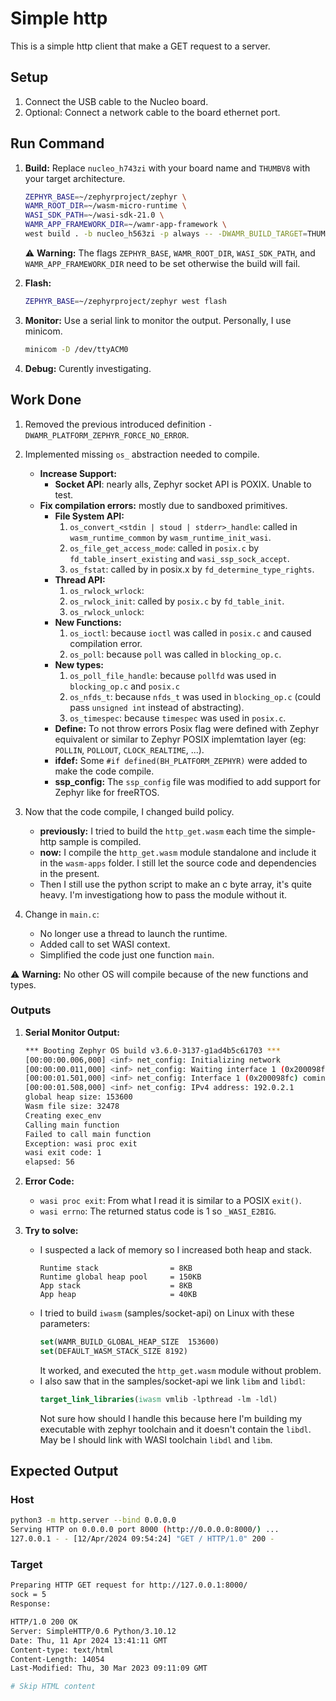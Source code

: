 # Simple http 
This is a simple http client that make a GET request to a server.

## Setup
1. Connect the USB cable to the Nucleo board.
2. Optional: Connect a network cable to the board ethernet port.

## Run Command

1. **Build:** Replace `nucleo_h743zi` with your board name and `THUMBV8` with your target architecture.
    ```bash
    ZEPHYR_BASE=~/zephyrproject/zephyr \
    WAMR_ROOT_DIR=~/wasm-micro-runtime \
    WASI_SDK_PATH=~/wasi-sdk-21.0 \
    WAMR_APP_FRAMEWORK_DIR=~/wamr-app-framework \
    west build . -b nucleo_h563zi -p always -- -DWAMR_BUILD_TARGET=THUMBV8
    ```
    ⚠️ **Warning:** The flags `ZEPHYR_BASE`, `WAMR_ROOT_DIR`, `WASI_SDK_PATH`, and `WAMR_APP_FRAMEWORK_DIR` need to be set otherwise the build will fail.

2. **Flash:** 
    ```bash
    ZEPHYR_BASE=~/zephyrproject/zephyr west flash
    ```

3. **Monitor:** Use a serial link to monitor the output. Personally, I use minicom.
    ```bash
    minicom -D /dev/ttyACM0
    ```

4. **Debug:** Curently investigating.

## Work Done
1. Removed the previous introduced definition `-DWAMR_PLATFORM_ZEPHYR_FORCE_NO_ERROR`.

2. Implemented missing `os_` abstraction needed to compile.
    * **Increase Support:**
        * **Socket API**: nearly alls, Zephyr socket API is POXIX. Unable to test.
    * **Fix compilation errors:** mostly due to sandboxed primitives.
        * **File System API:**
            1. `os_convert_<stdin | stoud | stderr>_handle`: called in `wasm_runtime_common` by `wasm_runtime_init_wasi`.
            2. `os_file_get_access_mode`: called in `posix.c` by `fd_table_insert_existing` and `wasi_ssp_sock_accept`.
            3. `os_fstat`: called by in posix.x by `fd_determine_type_rights`.
        * **Thread API:**
            1. `os_rwlock_wrlock`: 
            2. `os_rwlock_init`: called by `posix.c` by `fd_table_init`.
            3. `os_rwlock_unlock`:
        * **New Functions:**
            1. `os_ioctl`: because `ioctl` was called in `posix.c` and caused compilation error.
            2. `os_poll`: because `poll` was called in `blocking_op.c`.
        * **New types:**
            1. `os_poll_file_handle`: because `pollfd` was used in `blocking_op.c` and `posix.c` 
            2. `os_nfds_t`: because `nfds_t` was used in `blocking_op.c` (could pass `unsigned int` instead of abstracting).
            3. `os_timespec`: because `timespec` was used in `posix.c`.
        * **Define:** To not throw errors Posix flag were defined with Zephyr equivalent or similar to Zephyr POSIX implemtation layer (eg: `POLLIN`, `POLLOUT`, `CLOCK_REALTIME`, ...).
        * **ifdef:** Some `#if defined(BH_PLATFORM_ZEPHYR)` were added to make the code compile.
        * **ssp_config:** The `ssp_config` file was modified to add support for Zephyr like for freeRTOS.

3. Now that the code compile, I changed build policy.
    * **previously:** I tried to build the `http_get.wasm` each time the simple-http sample is compiled.
    * **now:** I compile the `http_get.wasm` module standalone and include it in the `wasm-apps` folder. I still let the source code and dependencies in the present.
    * Then I still use the python script to make an c byte array, it's quite heavy. I'm investigationg how to pass the module without it. 

4. Change in `main.c`:
    * No longer use a thread to launch the runtime.
    * Added call to set WASI context.
    * Simplified the code just one function `main`.

⚠️ **Warning:** No other OS will compile because of the new functions and types.

### Outputs
1. **Serial Monitor Output:**
    ```bash
    *** Booting Zephyr OS build v3.6.0-3137-g1ad4b5c61703 ***
    [00:00:00.006,000] <inf> net_config: Initializing network
    [00:00:00.011,000] <inf> net_config: Waiting interface 1 (0x200098fc) to be up...
    [00:00:01.501,000] <inf> net_config: Interface 1 (0x200098fc) coming up
    [00:00:01.508,000] <inf> net_config: IPv4 address: 192.0.2.1
    global heap size: 153600
    Wasm file size: 32478
    Creating exec_env
    Calling main function
    Failed to call main function
    Exception: wasi proc exit
    wasi exit code: 1
    elapsed: 56
    ```
2. **Error Code:**
    * `wasi proc exit`: From what I read it is similar to a POSIX `exit()`.
    * `wasi errno`: The returned status code is 1 so `_WASI_E2BIG`.

3. **Try to solve:**
    * I suspected a lack of memory so I increased both heap and stack.
        ```
        Runtime stack                = 8KB
        Runtime global heap pool     = 150KB
        App stack                    = 8KB
        App heap                     = 40KB
        ```
    * I tried to build `iwasm` (samples/socket-api) on Linux with these parameters:
        ```cmake
        set(WAMR_BUILD_GLOBAL_HEAP_SIZE  153600)
        set(DEFAULT_WASM_STACK_SIZE 8192)
        ```
        It worked, and executed the `http_get.wasm` module without problem.
    * I also saw that in the samples/socket-api we link `libm` and `libdl`:
        ```cmake
        target_link_libraries(iwasm vmlib -lpthread -lm -ldl)
        ```
        Not sure how should I handle this because here I'm building my executable with zephyr toolchain and it doesn't contain the `libdl`. May be I should link with WASI toolchain `libdl` and `libm`.


## Expected Output
### Host
```bash
python3 -m http.server --bind 0.0.0.0
Serving HTTP on 0.0.0.0 port 8000 (http://0.0.0.0:8000/) ...
127.0.0.1 - - [12/Apr/2024 09:54:24] "GET / HTTP/1.0" 200 -
```

### Target
```bash
Preparing HTTP GET request for http://127.0.0.1:8000/
sock = 5
Response:

HTTP/1.0 200 OK
Server: SimpleHTTP/0.6 Python/3.10.12
Date: Thu, 11 Apr 2024 13:41:11 GMT
Content-type: text/html
Content-Length: 14054
Last-Modified: Thu, 30 Mar 2023 09:11:09 GMT

# Skip HTML content
```